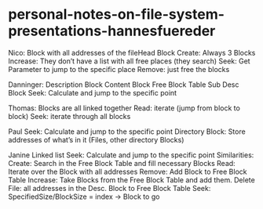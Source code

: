 ﻿# personal-notes-on-file-system-presentations-hannesfuereder




Nico: 
Block with all addresses of the fileHead Block 
Create: Always 3 Blocks
Increase: They don’t have a list with all free places (they search)	
Seek: Get Parameter to jump to the specific place
Remove: just free the blocks

Danninger:
Description Block
Content Block
Free Block Table
Sub Desc Block
Seek: Calculate and jump to the specific point

Thomas:
Blocks are all linked together 
Read: iterate (jump from block to block)
Seek: iterate through all blocks

Paul
Seek: Calculate and jump to the specific point
Directory Block: Store addresses of what’s in it (Files, other directory Blocks)

Janine
Linked list
Seek: Calculate and jump to the specific point
Similarities:
Create: Search in the Free Block Table and fill necessary Blocks
Read: Iterate over the Block with all addresses 
Remove: Add Block to Free Block Table
Increase: Take Blocks from the Free Block Table and add them.
Delete File: all addresses in the Desc. Block to Free Block Table
Seek: SpecifiedSize/BlockSize = index -> Block to go

